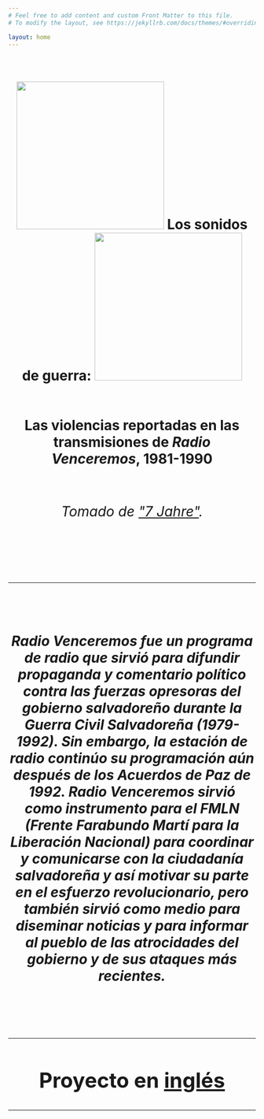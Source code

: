 ```yaml
---
# Feel free to add content and custom Front Matter to this file.
# To modify the layout, see https://jekyllrb.com/docs/themes/#overriding-theme-defaults

layout: home
---
```

<h1><center>
  <p style="display:inline-block;">
  <img class="Left" width="300" height="300" src="https://github.com/lgsump/radio-venceremos-espanol/assets/122332459/ec73fb70-cb52-4da4-aeb7-2ad69ea23ff2">
    <b>Los sonidos de guerra:</b>
   <img class="right" width="300" height="300" src="https://github.com/lgsump/radio-venceremos-espanol/assets/122332459/131e340a-4d86-4341-9466-c5167aa9dce1">
    <br>
    <h4>Las violencias reportadas en las transmisiones de <i>Radio Venceremos</i>, 1981-1990
  <br>
    <br>
<h6>Tomado de <a href="https://ladi.lib.utexas.edu/en/MUPI/bf3b580f-a8e5-4dcb-9204-24934d3820b2">"7 Jahre"</a>.</h6>
<br>
    <hr>
    <br>
<p style="text-align:left"><h5><left>Radio Venceremos fue un programa de radio que sirvió para difundir propaganda y comentario político contra las fuerzas opresoras del gobierno salvadoreño durante la Guerra Civil Salvadoreña (1979-1992). Sin embargo, la estación de radio continúo su programación aún después de los Acuerdos de Paz de 1992. Radio Venceremos sirvió como instrumento para el FMLN (Frente Farabundo Martí para la Liberación Nacional) para coordinar y comunicarse con la ciudadanía salvadoreña y así motivar su parte en el esfuerzo revolucionario, pero también sirvió como medio para diseminar noticias y para informar al pueblo de las atrocidades del gobierno y de sus ataques más recientes.</left></h5></p>
<br>
<hr>
<h2>Proyecto en <a href="https://lgsump.github.io/radio-venceremos-english/">inglés</a></h2>
<hr>
